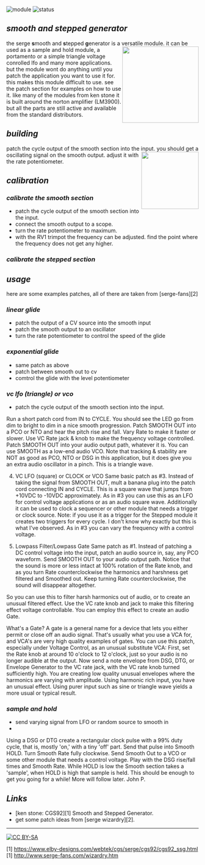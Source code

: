 ![module](https://img.shields.io/badge/module-other-yellow)
![status](https://img.shields.io/badge/status-not%20working-red)

## *smooth and stepped generator*

the serge **s**mooth and **s**tepped **g**enerator is a versatile module. <a href="https://photos.app.goo.gl/GWZw29TwRy24dwEQ9"><img align="right" src="https://spielhuus.github.io/elektrophon/images/ssg-logo-tmb.jpg" height="200px"></img></a>it can be used as a sample and hold module, a portamento or a simple triangle voltage conrolled lfo and many more applications. but the module wont do anything until you patch the application you want to use it for. this makes this module difficult to use. see the patch section for examples on how to use it. like many of the modules from ken stone it is built around the norton amplifier (LM3900). but all the parts are still active and available from the standard distributors.

## *building*

patch the cycle output of the smooth section into the input. you should get a oscillating <a href="https://spielhuus.github.io/elektrophon/schemas/ssg.pdf"><img align="right" src="https://spielhuus.github.io/elektrophon/images/ssg-schemas-tmb.jpg" height="150px"></img></a>signal on the smooth output. adjust it with the rate potentiometer.

## *calibration*

### *calibrate the smooth section*

* patch the cycle output of the smooth section into the input. 
* connect the smooth output to a scope. 
* turn the rate potentiometer to maximum.
* with the RV1 trimpot the frequency can be adjusted. find the point where the frequency does not get any higher.

### *calibrate the stepped section*




## *usage*

here are some examples patches, all of there are taken from [serge-fans][2]

### *linear glide*

* patch the output of a CV source into the smooth input
* patch the smooth output to an oscillator
* turn the rate potentiometer to control the speed of the glide

### *exponential glide*

* same patch as above
* patch between smooth out to cv
* comtrol the glide with the level potentiometer

### *vc lfo (triangle) or vco*

* patch the cycle output of the smooth section into the input. 

Run a short patch cord from IN to CYCLE.  You should see the LED go from dim to bright to dim in a nice smooth progression.
Patch SMOOTH OUT into a PCO or NTO and hear the pitch rise and fall.
Vary Rate to make it faster or slower. 
Use VC Rate jack & knob to make the frequency voltage controlled.
Patch SMOOTH OUT into your audio output path, whatever it is. 
You can use SMOOTH as a low-end audio VCO.  Note that tracking & stability are NOT as good as PCO, NTO or DSG in this application, but it does give you an extra audio oscillator in a pinch.  This is a triangle wave.

4. VC LFO (square) or CLOCK or VCO
Same basic patch as #3.  Instead of taking the signal from SMOOTH OUT, mult a banana plug into the patch cord connecting IN and CYCLE. 
This is a square wave that jumps from +10VDC to -10VDC approximately.  As in #3 you can use this as an LFO for control voltage applications or as an audio square wave.  Additionally it can be used to clock a sequencer or other module that needs a trigger or clock source. Note: if you use it as a trigger for the Stepped module it creates two triggers for every cycle.  I don't know why exactly but this is what I've observed.  As in #3 you can vary the frequency with a control voltage.

5. Lowpass Filter/Lowpass Gate
Same patch as #1.  Instead of patching a DC control voltage into the input, patch an audio source in, say, any PCO waveform. 
Send SMOOTH OUT to your audio output path.  Notice that the sound is more or less intact at 100% rotation of the Rate knob, and as you turn Rate counterclockwise the harmonics and harshness get filtered and Smoothed out.  Keep turning Rate counterclockwise, the sound will disappear altogether. 

So you can use this to filter harsh harmonics out of audio, or to create an unusual filtered effect.  Use the VC rate knob and jack to make this filtering effect voltage controllable. You can employ this effect to create an audio Gate. 

What's a Gate?  A gate is a general name for a device that lets you either permit or close off an audio signal.  That's usually what you use a VCA for, and VCA's are very high quality examples of gates.  You can use this patch, especially under Voltage Control, as an unusual substitute VCA:
First, set the Rate knob at around 10 o'clock to 12 o'clock, just so your audio is no longer audible at the output. 
Now send a note envelope from DSG, DTG, or Envelope Generator to the VC rate jack, with the VC rate knob turned sufficiently high.  You are creating low quality unusual envelopes where the harmonics are varying with amplitude.  Using harmonic rich input, you have an unusual effect.  Using purer input such as sine or triangle wave yields a more usual or typical result.

### *sample and hold*

* send varying signal from LFO or random source to smooth in
* 

Using a DSG or DTG create a rectangular clock pulse with a 99% duty cycle, that is, mostly 'on,' with a tiny 'off' part. 
Send that pulse into Smooth HOLD.  Turn Smooth Rate fully clockwise. 
Send Smooth Out to a VCO or some other module that needs a control voltage.  Play with the DSG rise/fall times and Smooth Rate. While HOLD is low the Smooth section takes a 'sample', when HOLD is high that sample is held. This should be enough to get you going for a while! More will follow later. John P.

## *Links*

* [ken stone: CGS92][1] Smooth and Stepped Generator.
* get some patch ideas from [serge wizardry][2].

---
[![CC BY-SA](https://licensebuttons.net/l/by-sa/3.0/88x31.png)](https://creativecommons.org/licenses/by-sa/4.0/)

[1] https://www.elby-designs.com/webtek/cgs/serge/cgs92/cgs92_ssg.html
[1] http://www.serge-fans.com/wizardry.htm
